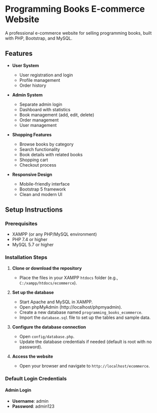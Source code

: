 # Programming Books E-commerce Website

A professional e-commerce website for selling programming books, built with PHP, Bootstrap, and MySQL.

## Features

- **User System**
  - User registration and login
  - Profile management
  - Order history

- **Admin System**
  - Separate admin login
  - Dashboard with statistics
  - Book management (add, edit, delete)
  - Order management
  - User management

- **Shopping Features**
  - Browse books by category
  - Search functionality
  - Book details with related books
  - Shopping cart
  - Checkout process

- **Responsive Design**
  - Mobile-friendly interface
  - Bootstrap 5 framework
  - Clean and modern UI

## Setup Instructions

### Prerequisites

- XAMPP (or any PHP/MySQL environment)
- PHP 7.4 or higher
- MySQL 5.7 or higher

### Installation Steps

1. **Clone or download the repository**
   - Place the files in your XAMPP `htdocs` folder (e.g., `C:/xampp/htdocs/ecommerce`).

2. **Set up the database**
   - Start Apache and MySQL in XAMPP.
   - Open phpMyAdmin (http://localhost/phpmyadmin).
   - Create a new database named `programming_books_ecommerce`.
   - Import the `database.sql` file to set up the tables and sample data.

3. **Configure the database connection**
   - Open `config/database.php`.
   - Update the database credentials if needed (default is root with no password).

4. **Access the website**
   - Open your browser and navigate to `http://localhost/ecommerce`.

### Default Login Credentials

#### Admin Login
- **Username**: admin
- **Password**: admin123
